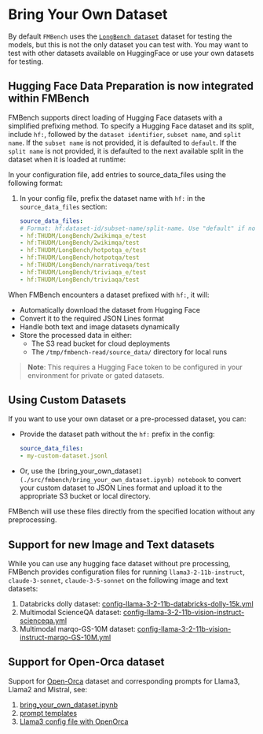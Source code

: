 # Bring Your Own Dataset

By default `FMBench` uses the [`LongBench dataset`](https://github.com/THUDM/LongBench) dataset for testing the models, but this is not the only dataset you can test with. You may want to test with other datasets available on HuggingFace or use your own datasets for testing. 

## Hugging Face Data Preparation is now integrated within FMBench

FMBench supports direct loading of Hugging Face datasets with a simplified prefixing method. To specify a Hugging Face dataset and its split, include `hf:`, followed by the `dataset identifier`, `subset name`, and `split name`. If the `subset name` is not provided, it is defaulted to `default`. If the `split name` is not provided, it is defaulted to the next available split in the dataset when it is loaded at runtime:

In your configuration file, add entries to source_data_files using the following format:


1. In your config file, prefix the dataset name with `hf:` in the `source_data_files` section:

    ```yaml
    source_data_files:
    # Format: hf:dataset-id/subset-name/split-name. Use "default" if no subset name is provided.
    - hf:THUDM/LongBench/2wikimqa_e/test
    - hf:THUDM/LongBench/2wikimqa/test
    - hf:THUDM/LongBench/hotpotqa_e/test
    - hf:THUDM/LongBench/hotpotqa/test
    - hf:THUDM/LongBench/narrativeqa/test
    - hf:THUDM/LongBench/triviaqa_e/test
    - hf:THUDM/LongBench/triviaqa/test
    ```

When FMBench encounters a dataset prefixed with `hf:`, it will:

- Automatically download the dataset from Hugging Face
- Convert it to the required JSON Lines format
- Handle both text and image datasets dynamically
- Store the processed data in either:
  - The S3 read bucket for cloud deployments
  - The `/tmp/fmbench-read/source_data/` directory for local runs

> **Note**: This requires a Hugging Face token to be configured in your environment for private or gated datasets.

## Using Custom Datasets

If you want to use your own dataset or a pre-processed dataset, you can:

- Provide the dataset path without the `hf:` prefix in the config:

    ```yaml
    source_data_files:
    - my-custom-dataset.jsonl
    ```

- Or, use the `[`bring_your_own_dataset`](./src/fmbench/bring_your_own_dataset.ipynb) notebook` to convert your custom dataset to JSON Lines format and upload it to the appropriate S3 bucket or local directory.

FMBench will use these files directly from the specified location without any preprocessing.

## Support for new Image and Text datasets

While you can use any hugging face dataset without pre processing, FMBench provides configuration files for running `llama3-2-11b-instruct`, `claude-3-sonnet`, `claude-3-5-sonnet` on the following image and text datasets:

1. Databricks dolly dataset: [config-llama-3-2-11b-databricks-dolly-15k.yml](https://github.com/aws-samples/foundation-model-benchmarking-tool/src/fmbench/configs/bedrock/config-llama-3-2-11b-databricks-dolly-15k.yml)
1. Multimodal ScienceQA dataset: [config-llama-3-2-11b-vision-instruct-scienceqa.yml](https://github.com/aws-samples/foundation-model-benchmarking-tool/src/fmbench/configs/multimodal/bedrock/config-llama-3-2-11b-vision-instruct-scienceqa.yml)
1. Multimodal marqo-GS-10M dataset: [config-llama-3-2-11b-vision-instruct-marqo-GS-10M.yml](https://github.com/aws-samples/foundation-model-benchmarking-tool/src/fmbench/configs/multimodal/bedrock/config-llama-3-2-11b-vision-instruct-marqo-GS-10M.yml)

## Support for Open-Orca dataset

Support for [Open-Orca](https://huggingface.co/datasets/Open-Orca/OpenOrca) dataset and corresponding prompts for Llama3, Llama2 and Mistral, see:

1. [bring_your_own_dataset.ipynb](https://github.com/aws-samples/foundation-model-benchmarking-tool/tree/main/src/fmbench/bring_your_own_dataset.ipynb)
1. [prompt templates](https://github.com/aws-samples/foundation-model-benchmarking-tool/tree/main/src/fmbench/prompt_template)
1. [Llama3 config file with OpenOrca](https://github.com/aws-samples/foundation-model-benchmarking-tool/tree/main/src/fmbench/configs/llama3/8b/config-llama3-8b-inf2-g5-byoe-w-openorca.yml)

